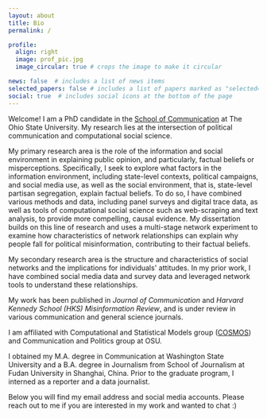 ```yaml
---
layout: about
title: Bio
permalink: /

profile:
  align: right
  image: prof_pic.jpg
  image_circular: true # crops the image to make it circular

news: false  # includes a list of news items
selected_papers: false # includes a list of papers marked as "selected={true}"
social: true  # includes social icons at the bottom of the page
---
```


<!-- Google tag (gtag.js) -->
<script async src="https://www.googletagmanager.com/gtag/js?id=G-VVG9DRD1HE"></script>
<script>
  window.dataLayer = window.dataLayer || [];
  function gtag(){dataLayer.push(arguments);}
  gtag('js', new Date());

  gtag('config', 'G-VVG9DRD1HE');
</script>

Welcome! I am a PhD candidate in the [School of Communication](https://comm.osu.edu/ "School of Communication") at The Ohio State University. My research lies at the intersection of political communication and computational social science. 

My primary research area is the role of the information and social environment in explaining public opinion, and particularly, factual beliefs or misperceptions. Specifically, I seek to explore what factors in the information environment, including state-level contexts, political campaigns, and social media use, as well as the social environment, that is, state-level partisan segregation, explain factual beliefs. To do so, I have combined various methods and data, including panel surveys and digital trace data, as well as tools of computational social science such as web-scraping and text analysis, to provide more compelling, causal evidence. My dissertation builds on this line of research and uses a multi-stage network experiment to examine how characteristics of network relationships can explain why people fall for political misinformation, contributing to their factual beliefs.

My secondary research area is the structure and characteristics of social networks and the implications for individuals' attitudes. In my prior work, I have combined social media data and survey data and leveraged network tools to understand these relationships.

My work has been published in _Journal of Communication_ and _Harvard Kennedy School (HKS) Misinformation Review_, and is under review in various communication and general science journals.

I am affiliated with Computational and Statistical Models group ([COSMOS](https://osu-cosmos.group/ "COSMOS")) and Communication and Politics group at OSU. 

I obtained my M.A. degree in Communication at Washington State University and a B.A. degree in Journalism from School of Journalism at Fudan University in Shanghai, China. Prior to the graduate program, I interned as a reporter and a data journalist.

Below you will find my email address and social media accounts. Please reach out to me if you are interested in my work and wanted to chat :)
